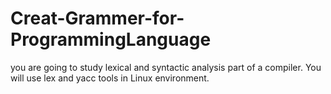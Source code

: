 # Creat-Grammer-for-ProgrammingLanguage
you are going to study lexical and syntactic analysis part of a compiler. You will use lex and yacc tools in Linux environment.

